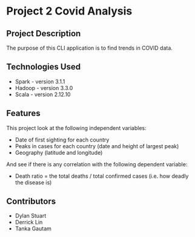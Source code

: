 # Project 2 Covid Analysis

## Project Description

The purpose of this CLI application is to find trends in COVID data.

## Technologies Used

* Spark - version 3.1.1
* Hadoop - version 3.3.0
* Scala - version 2.12.10

## Features

This project look at the following independent variables: 
* Date of first sighting for each country
* Peaks in cases for each country (date and height of largest peak)
* Geography (latitude and longitude)

And see if there is any correlation with the following dependent variable:
* Death ratio = the total deaths / total confirmed cases (i.e. how deadly the disease is)

## Contributors

* Dylan Stuart
* Derrick Lin
* Tanka Gautam

